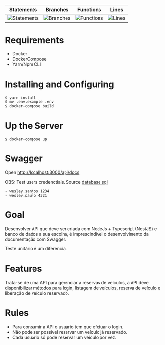 | Statements                  | Branches                | Functions                 | Lines             |
| --------------------------- | ----------------------- | ------------------------- | ----------------- |
| ![Statements](https://img.shields.io/badge/statements-78.27%25-red.svg?style=flat) | ![Branches](https://img.shields.io/badge/branches-32.5%25-red.svg?style=flat) | ![Functions](https://img.shields.io/badge/functions-81.57%25-yellow.svg?style=flat) | ![Lines](https://img.shields.io/badge/lines-82.86%25-yellow.svg?style=flat) |

# Requirements
- Docker
- DockerCompose
- Yarn/Npm CLI

# Installing and Configuring
    $ yarn install
    $ mv .env.example .env
    $ docker-compose build

# Up the Server
    $ docker-compose up

# Swagger
Open  <a href="http://localhost:3000/api/docs">http://localhost:3000/api/docs</a>

OBS: Test users credenctials. Source [database.sql](database.sql) <br/>

    - wesley.santos 1234
    - wesley.paulo 4321

#

# Goal
Desenvolver API que deve ser criada com NodeJs + Typescript (NestJS) e banco de dados a sua escolha, é imprescindível o desenvolvimento da documentação com Swagger.

Teste unitário é um diferencial. 

 

# Features
Trata-se de uma API para gerenciar a reservas de veículos, a API deve disponibilizar métodos para login, listagem de veículos, reserva de veículo e liberação de veículo reservado.

 

# Rules
- Para consumir a API o usuário tem que efetuar o login.
- Não pode ser possível reservar um veículo já reservado.
- Cada usuário só pode reservar um veículo por vez.